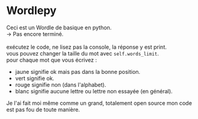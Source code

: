 # Wordlepy

Ceci est un Wordle de basique en python. <br>
-> Pas encore terminé. <br> <br>
exécutez le code, ne lisez pas la console, la réponse y est print. <br>
vous pouvez changer la taille du mot avec `self.words_limit`. <br>
pour chaque mot que vous écrivez : <br>
- jaune signifie ok mais pas dans la bonne position.
- vert signifie ok.
- rouge signifie non (dans l'alphabet).
- blanc signifie aucune lettre ou lettre non essayée (en général).

Je l'ai fait moi même comme un grand, totalement open source mon code est pas fou de toute manière.
